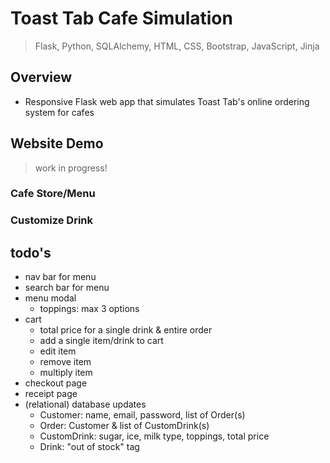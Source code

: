 # Toast Tab Cafe Simulation

> Flask, Python,  SQLAlchemy, HTML, CSS, Bootstrap, JavaScript, Jinja

## Overview
* Responsive Flask web app that simulates Toast Tab's online ordering system for cafes

## Website Demo
> work in progress!

### Cafe Store/Menu

### Customize Drink 

## todo's
* nav bar for menu
* search bar for menu
* menu modal
  * toppings: max 3 options
* cart
  * total price for a single drink & entire order 
  * add a single item/drink to cart
  * edit item
  * remove item
  * multiply item    
* checkout page
* receipt page
* (relational) database updates
  * Customer: name, email, password, list of Order(s)
  * Order: Customer & list of CustomDrink(s)
  * CustomDrink: sugar, ice, milk type, toppings, total price
  * Drink: "out of stock" tag
